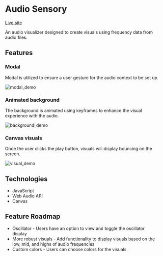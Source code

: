 # Audio Sensory
[Live site](http://michellevong.com/audio_sensory)

An audio visualizer designed to create visuals using frequency data from audio files.

## Features
### Modal
Modal is utilized to ensure a user gesture for the audio context to be set up.

![modal_demo](https://user-images.githubusercontent.com/52799217/78419298-439eab80-75f9-11ea-9817-9134444ff76b.gif)
### Animated background
The background is animated using keyframes to enhance the visual experience with the audio.

![background_demo](https://user-images.githubusercontent.com/52799217/78419295-41d4e800-75f9-11ea-8d7c-e14604d4e7ea.gif)
### Canvas visuals
Once the user clicks the play button, visuals will display bouncing on the screen.

![visual_demo](https://user-images.githubusercontent.com/52799217/78419260-f15d8a80-75f8-11ea-9be3-b3e36a5963a4.gif)

## Technologies
* JavaScript
* Web Audio API
* Canvas

## Feature Roadmap
* Oscillator - Users have an option to view and toggle the oscillator display
* More robust visuals - Add functionality to display visuals based on the low, mid, and highs of audio frequencies
* Custom colors - Users can choose colors for the visuals
